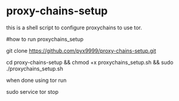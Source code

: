 # proxy-chains-setup
this is a shell script to configure proxychains to use tor.


#how to run proxychains_setup

git clone https://github.com/pyx9999/proxy-chains-setup.git

cd proxy-chains-setup && chmod +x proxychains_setup.sh && sudo ./proxychains_setup.sh

when done using tor run 

sudo service tor stop
